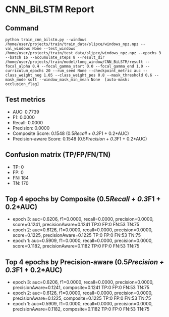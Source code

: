 # CNN_BiLSTM Report

## Command
```
python train_cnn_bilstm.py --windows /home/user/projects/train/train_data/slipce/windows_npz.npz --val_windows None --test_windows /home/user/projects/train/test_data/slipce/windows_npz.npz --epochs 3 --batch 16 --accumulate_steps 8 --result_dir /home/user/projects/train/model/long_window/CNN_BiLSTM/result --focal_alpha 0.4 --focal_gamma_start 0.0 --focal_gamma_end 1.0 --curriculum_epochs 20 --run_seed None --checkpoint_metric auc --class_weight_neg 1.05 --class_weight_pos 0.8 --mask_threshold 0.6 --mask_mode soft --window_mask_min_mean None  [auto-mask: occlusion_flag]
```

## Test metrics
- AUC: 0.7739
- F1: 0.0000
- Recall: 0.0000
- Precision: 0.0000
- Composite Score: 0.1548 (0.5*Recall + 0.3*F1 + 0.2*AUC)
- Precision-aware Score: 0.1548 (0.5*Precision + 0.3*F1 + 0.2*AUC)
## Confusion matrix (TP/FP/FN/TN)
- TP: 0
- FP: 0
- FN: 184
- TN: 170

## Top 4 epochs by Composite (0.5*Recall + 0.3*F1 + 0.2*AUC)
- epoch 3: auc=0.6206, f1=0.0000, recall=0.0000, precision=0.0000, score=0.1241, precisionAware=0.1241  TP:0 FP:0 FN:53 TN:75
- epoch 2: auc=0.6126, f1=0.0000, recall=0.0000, precision=0.0000, score=0.1225, precisionAware=0.1225  TP:0 FP:0 FN:53 TN:75
- epoch 1: auc=0.5909, f1=0.0000, recall=0.0000, precision=0.0000, score=0.1182, precisionAware=0.1182  TP:0 FP:0 FN:53 TN:75

## Top 4 epochs by Precision-aware (0.5*Precision + 0.3*F1 + 0.2*AUC)
- epoch 3: auc=0.6206, f1=0.0000, recall=0.0000, precision=0.0000, precisionAware=0.1241, composite=0.1241  TP:0 FP:0 FN:53 TN:75
- epoch 2: auc=0.6126, f1=0.0000, recall=0.0000, precision=0.0000, precisionAware=0.1225, composite=0.1225  TP:0 FP:0 FN:53 TN:75
- epoch 1: auc=0.5909, f1=0.0000, recall=0.0000, precision=0.0000, precisionAware=0.1182, composite=0.1182  TP:0 FP:0 FN:53 TN:75

